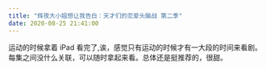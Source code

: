 ```yaml
---
title: "辉夜大小姐想让我告白：天才们的恋爱头脑战 第二季"
date: 2020-08-25 21:41:00
---
```


运动的时候拿着 iPad 看完了,诶，感觉只有运动的时候才有一大段的时间来看剧。每集之间没什么关联，可以随时拿起来看。总体还是挺推荐的，很甜。
